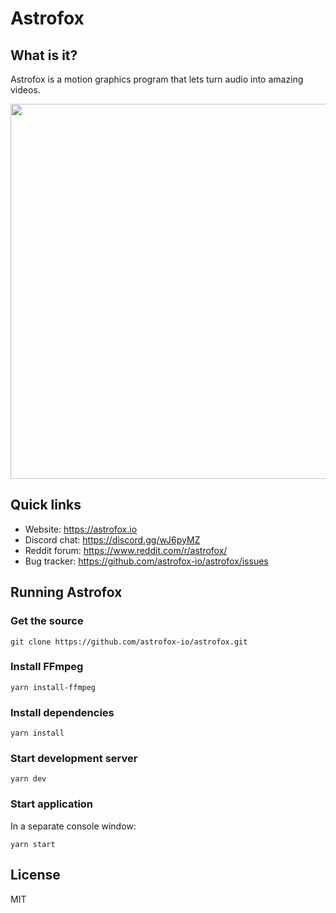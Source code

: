 # Astrofox

## What is it?

Astrofox is a motion graphics program that lets turn audio into amazing videos.

<img src="https://astrofox.io/images/screenshot.jpg" width="600" />

## Quick links

- Website: https://astrofox.io
- Discord chat: https://discord.gg/wJ6pyMZ
- Reddit forum: https://www.reddit.com/r/astrofox/
- Bug tracker: https://github.com/astrofox-io/astrofox/issues

## Running Astrofox

### Get the source

```
git clone https://github.com/astrofox-io/astrofox.git
```

### Install FFmpeg

```
yarn install-ffmpeg
```

### Install dependencies

```
yarn install
```

### Start development server

```
yarn dev
```

### Start application

In a separate console window:
```
yarn start
```

## License

MIT
